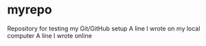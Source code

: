 # myrepo
Repository for testing my Git/GitHub setup
A line I wrote on my local computer
A line I wrote online
